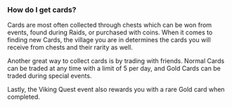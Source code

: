 ### How do I get cards?
Cards are most often collected through chests which can be won from events, found during Raids, or purchased with coins. When it comes to finding new Cards, the village you are in determines the cards you will receive from chests and their rarity as well. 

Another great way to collect cards is by trading with friends. Normal Cards can be traded at any time with a limit of 5 per day, and Gold Cards can be traded during special events. 

Lastly, the Viking Quest event also rewards you with a rare Gold card when completed.



